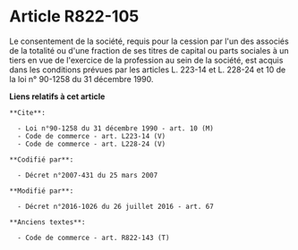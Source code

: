 # Article R822-105

Le consentement de la société, requis pour la cession par l'un des associés de la totalité ou d'une fraction de ses titres de
capital ou parts sociales à un tiers en vue de l'exercice de la profession au sein de la société, est acquis dans les
conditions prévues par les articles L. 223-14 et L. 228-24 et 10 de la loi n° 90-1258 du 31 décembre 1990.

**Liens relatifs à cet article**

	**Cite**:

	  - Loi n°90-1258 du 31 décembre 1990 - art. 10 (M)
	  - Code de commerce - art. L223-14 (V)
	  - Code de commerce - art. L228-24 (V)

	**Codifié par**:

	  - Décret n°2007-431 du 25 mars 2007

	**Modifié par**:

	  - Décret n°2016-1026 du 26 juillet 2016 - art. 67

	**Anciens textes**:

	  - Code de commerce - art. R822-143 (T)
